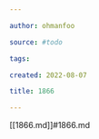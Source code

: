 ```yaml
---

author: ohmanfoo

source: #todo

tags: 

created: 2022-08-07

title: 1866

---
```

[[1866.md]]#1866.md